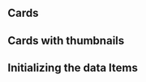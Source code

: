 ## Cards
<snippet id='ext-listview-cards-lines-html'/>

## Cards with thumbnails
<snippet id='ext-listview-thumbs-cards-lines-html'/>

## Initializing the data Items
<snippet id='ext-listview-cards-code'/>